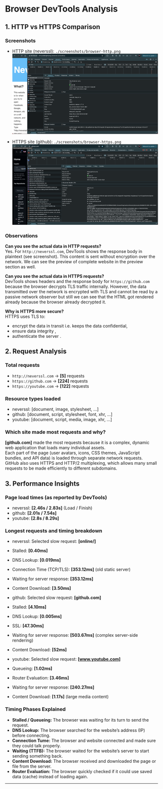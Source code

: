 # Browser DevTools Analysis

## 1. HTTP vs HTTPS Comparison

### Screenshots
- HTTP site (neverssl): `./screenshots/browser-http.png`  
  ![HTTP screenshot](./screenshots/browser-http.png)

- HTTPS site (github): `./screenshots/browser-https.png`  
  ![HTTPS screenshot](./screenshots/browser-https.png)

### Observations
**Can you see the actual data in HTTP requests?**  
Yes. For `http://neverssl.com`, DevTools shows the response body in plaintext (see screenshot). This content is sent without encryption over the network. We can see the preview of complete website in the preview section as well. 

**Can you see the actual data in HTTPS requests?**  
DevTools shows headers and the response body for `https://github.com` because the browser decrypts TLS traffic internally. However, the data transmitted over the network is encrypted with TLS and cannot be read by a passive network observer but still we can see that the HTML got rendered already because the browser already decrypted it.

**Why is HTTPS more secure?**  
HTTPS uses TLS to:
- encrypt the data in transit i.e. keeps the data confidential,
- ensure data integrity ,
- authenticate the server .

## 2. Request Analysis

### Total requests
- `http://neverssl.com` → **[5]** requests  
- `https://github.com` → **[224]** requests  
- `https://youtube.com` → **[122]** requests

### Resource types loaded
- neverssl: [document, image, stylesheet, ...]  
- github: [document, script, stylesheet, font, xhr, ...]  
- youtube: [document, script, media, image, xhr, ...]  

### Which site made most requests and why?
**[github.com]**  made the most requests because it is a complex, dynamic web application that loads many individual assets.  
Each part of the page (user avatars, icons, CSS themes, JavaScript bundles, and API data) is loaded through separate network requests.  
GitHub also uses HTTPS and HTTP/2 multiplexing, which allows many small requests to be made efficiently to different subdomains. 


## 3. Performance Insights

### Page load times (as reported by DevTools)
- neverssl: **[2.46s / 2.83s]** (Load / Finish)  
- github: **[2.01s / 7.54s]**  
- youtube: **[2.8s / 8.29s]**

### Longest requests and timing breakdown
- neverssl: 
Selected slow request: **[online/]**  
- Stalled: **[0.40ms]**
- DNS Lookup: **[0.019ms]**  
- Connection Time (TCP/TLS): **[353.12ms]**  (old static server)
- Waiting for server response: **[353.12ms]**  
- Content Download: **[3.50ms]**

- github:
Selected slow request: **[github.com]**  
- Stalled: **[4.10ms]**
- DNS Lookup: **[0.005ms]**  
- SSL: **[47.30ms]**  
- Waiting for server response: **[503.67ms]**  (complex server-side rendering)
- Content Download: **[52ms]**

- youtube:
Selected slow request: **[www.youtube.com]**  
- Queueing: **[1.02ms]**  
- Router Evaluation: **[3.46ms]**  
- Waiting for server response: **[240.27ms]**  
- Content Download: **[1.17s]** (large media content)

### Timing Phases Explained 

- **Stalled / Queueing:** The browser was waiting for its turn to send the request.  
- **DNS Lookup:** The browser searched for the website’s address (IP) before connecting.  
- **Connection Tume:** The browser and website connected and made sure they could talk properly.  
- **Waiting (TTFB):** The browser waited for the website’s server to start sending something back.  
- **Content Download:** The browser received and downloaded the page or file from the server.  
- **Router Evaluation:** The browser quickly checked if it could use saved data (cache) instead of loading again.


---

